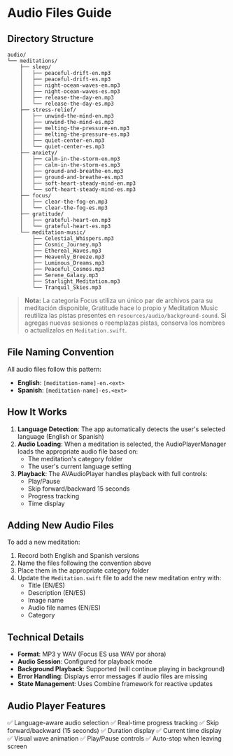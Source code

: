 # Audio Files Guide

## Directory Structure

```
audio/
└── meditations/
    ├── sleep/
    │   ├── peaceful-drift-en.mp3
    │   ├── peaceful-drift-es.mp3
    │   ├── night-ocean-waves-en.mp3
    │   ├── night-ocean-waves-es.mp3
    │   ├── release-the-day-en.mp3
    │   └── release-the-day-es.mp3
    ├── stress-relief/
    │   ├── unwind-the-mind-en.mp3
    │   ├── unwind-the-mind-es.mp3
    │   ├── melting-the-pressure-en.mp3
    │   ├── melting-the-pressure-es.mp3
    │   ├── quiet-center-en.mp3
    │   └── quiet-center-es.mp3
    ├── anxiety/
    │   ├── calm-in-the-storm-en.mp3
    │   ├── calm-in-the-storm-es.mp3
    │   ├── ground-and-breathe-en.mp3
    │   ├── ground-and-breathe-es.mp3
    │   ├── soft-heart-steady-mind-en.mp3
    │   └── soft-heart-steady-mind-es.mp3
    ├── focus/
    │   ├── clear-the-fog-en.mp3
    │   └── clear-the-fog-es.mp3
    ├── gratitude/
    │   ├── grateful-heart-en.mp3
    │   └── grateful-heart-es.mp3
    └── meditation-music/
        ├── Celestial_Whispers.mp3
        ├── Cosmic_Journey.mp3
        ├── Ethereal_Waves.mp3
        ├── Heavenly_Breeze.mp3
        ├── Luminous_Dreams.mp3
        ├── Peaceful_Cosmos.mp3
        ├── Serene_Galaxy.mp3
        ├── Starlight_Meditation.mp3
        └── Tranquil_Skies.mp3

```

> **Nota:** La categoría Focus utiliza un único par de archivos para su meditación disponible, Gratitude hace lo propio y Meditation Music reutiliza las pistas presentes en `resources/audio/background-sound`. Si agregas nuevas sesiones o reemplazas pistas, conserva los nombres o actualízalos en `Meditation.swift`.

## File Naming Convention

All audio files follow this pattern:
- **English**: `[meditation-name]-en.<ext>`
- **Spanish**: `[meditation-name]-es.<ext>`


## How It Works

1. **Language Detection**: The app automatically detects the user's selected language (English or Spanish)
2. **Audio Loading**: When a meditation is selected, the AudioPlayerManager loads the appropriate audio file based on:
   - The meditation's category folder
   - The user's current language setting
3. **Playback**: The AVAudioPlayer handles playback with full controls:
   - Play/Pause
   - Skip forward/backward 15 seconds
   - Progress tracking
   - Time display

## Adding New Audio Files

To add a new meditation:

1. Record both English and Spanish versions
2. Name the files following the convention above
3. Place them in the appropriate category folder
4. Update the `Meditation.swift` file to add the new meditation entry with:
   - Title (EN/ES)
   - Description (EN/ES)
   - Image name
   - Audio file names (EN/ES)
   - Category

## Technical Details

- **Format**: MP3 y WAV (Focus ES usa WAV por ahora)
- **Audio Session**: Configured for playback mode
- **Background Playback**: Supported (will continue playing in background)
- **Error Handling**: Displays error messages if audio files are missing
- **State Management**: Uses Combine framework for reactive updates

## Audio Player Features

✅ Language-aware audio selection
✅ Real-time progress tracking
✅ Skip forward/backward (15 seconds)
✅ Duration display
✅ Current time display
✅ Visual wave animation
✅ Play/Pause controls
✅ Auto-stop when leaving screen
